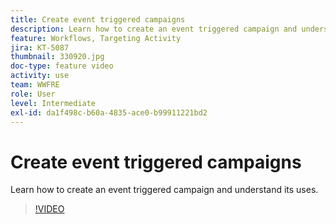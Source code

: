 ```yaml
---
title: Create event triggered campaigns
description: Learn how to create an event triggered campaign and understand its uses.
feature: Workflows, Targeting Activity
jira: KT-5087
thumbnail: 330920.jpg
doc-type: feature video
activity: use
team: WWFRE
role: User
level: Intermediate
exl-id: da1f498c-b60a-4835-ace0-b99911221bd2
---
```

# Create event triggered campaigns

Learn how to create an event triggered campaign and understand its uses.

>[!VIDEO](https://video.tv.adobe.com/v/330920?quality=12&learn=on)
